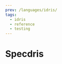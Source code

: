 ```yaml
---
prev: /languages/idris/
tags:
  - idris
  - reference
  - testing
---
```


# Specdris

<!--
TODO: Finish this reference
TODO: Add tutorial and link to it
TODO: Add any recipes and link to them
-->
